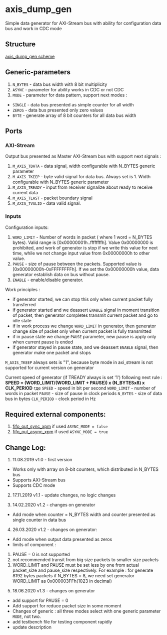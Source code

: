 # axis_dump_gen

Simple data generator for AXI-Stream bus with ability for configuration data bus and work in CDC mode

## Structure
[axis_dump_gen scheme][logo]

## Generic-parameters
1) `N_BYTES` - data bus width with 8 bit multiplicity
2) `ASYNC` - parameter for ability works in CDC or not CDC
3) `MODE` - parameter for data pattern, support next modes : 
- `SINGLE` - data bus presented as simple counter for all width
- `ZEROS` - data bus presented only zero values
- `BYTE` - generate array of 8 bit counters for all data bus width

## Ports

### AXI-Stream
Output bus presented as Master AXI-Stream bus with support next signals : 
1) `M_AXIS_TDATA` - data signal, width configurable with N_BYTES generic parameter
2) `M_AXIS_TKEEP` - byte valid signal for data bus. Always set is 1. Width configurable with N_BYTES generic parameter
3) `M_AXIS_TREADY` - input from receiver signalize about ready to receive current data
4) `M_AXIS_TLAST` - packet boundary signal
5) `M_AXIS_TVALID` - data valid signal.

### Inputs
Configuration inputs:
1) `WORD_LIMIT` - Number of words in packet ( where 1 word = N_BYTES bytes). Valid range is [0x00000001h..ffffffffh]. Value 0x00000000 is prohibited, and work of generator is stop if we write this value for next time, while we not change input value from 0x00000000h to other value. 
2) `PAUSE` - size of pause between the packets. Supported value is [0x00000000h-0xFFFFFFFFh]. If we set the 0x00000000h value, data generator establish data on bus without pause. 
3) `ENABLE` - enable/disable generator.

Work principles : 
- if generator started, we can stop this only when current packet fully transferred
- if generator started and we deassert `ENABLE` signal in moment transition of packet, then generator completes transmit current packet and go to idle state
- if in work process we change `WORD_LIMIT` in generator, then generator change size of packet only when current packet is fully transmitted
- if in pause state we change `PAUSE` parameter, new pause is apply only when current pause is ended
- if generator stayed in pause state, and we deassert `ENABLE` signal, then generator make one packet and stops

`M_AXIS_TKEEP` always sets is "1", because byte mode in axi_stream is not supported for current version on generator

Current speed of generator (if TREADY always is set '1') following next rule : 
**SPEED = (WORD_LIMIT/(WORD_LIMIT + PAUSE)) x (N_BYTESx8) x CLK_PERIOD**
где `SPEED` - speed in bit per second
`WORD_LIMIT` - number of words in packet
`PAUSE` - size of pause in clock periods
`N_BYTES` - size of data bus in bytes
`CLK_PERIOD` - clock period in Hz

## Required external components:
1) [fifo_out_sync_xpm](https://github.com/MasterPlayer/xilinx-vhdl/blob/master/fifo_parametrized/fifo_out_sync_xpm/fifo_out_sync_xpm.vhd) if used `ASYNC_MODE = false`
2) [fifo_out_async_xpm](https://github.com/MasterPlayer/xilinx-vhdl/blob/master/fifo_parametrized/fifo_out_async_xpm/fifo_out_async_xpm.vhd) if used `ASYNC_MODE = true`

## Change Log:

1. 11.08.2019 v1.0 - first version
- Works only with array on 8-bit counters, which distributed in N_BYTES bus
- Supports AXI-Stream bus
- Supports CDC mode

2. 17.11.2019 v1.1 - update changes, no logic changes

3. 14.02.2020 v1.2 - changes on generator
- Add mode when counter = N_BYTES width and counter presented as single counter in data bus

4. 26.03.2020 v1.2 - changes on generator:
- Add mode when output data presented as zeros
- limits of component :
1) PAUSE = 0 is not supported
2) not recommended transit from big size packets to smaller size packets
3) WORD_LIMIT and PAUSE must be set less by one from actual packet_size and pause_size respectively. For example : for generate 8192 bytes packets if N_BYTES = 8, we need set generator WORD_LIMIT as 0x000003FFh(1023 in decimal)

5. 18.06.2020 v1.3 - changes on generator
- add support for PAUSE = 0
- Add support for reduce packet size in some moment
- Changes of generic : all three modes select with one generic parameter `MODE`, not two.
- add testbench file for testing component rapidly
- update description

[logo]: https://github.com/MasterPlayer/xilinx-vhdl/blob/master/axis_infrastructure/axis_dump_gen/documentation/axis_dump_gen.png